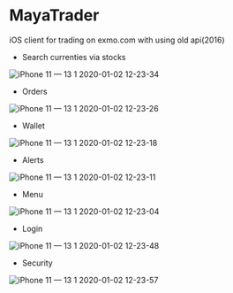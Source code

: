 # MayaTrader
iOS client for trading on exmo.com with using old api(2016)

- Search currenties via stocks

![iPhone 11 — 13 1 2020-01-02 12-23-34](https://user-images.githubusercontent.com/12583893/71662649-e6c1f980-2d5a-11ea-8452-5085f56b331b.png)

- Orders

![iPhone 11 — 13 1 2020-01-02 12-23-26](https://user-images.githubusercontent.com/12583893/71662650-e6c1f980-2d5a-11ea-9328-50738b9b35a3.png)

- Wallet

![iPhone 11 — 13 1 2020-01-02 12-23-18](https://user-images.githubusercontent.com/12583893/71662651-e6c1f980-2d5a-11ea-96ee-fd2afccd3ef4.png)

- Alerts 

![iPhone 11 — 13 1 2020-01-02 12-23-11](https://user-images.githubusercontent.com/12583893/71662653-e75a9000-2d5a-11ea-895f-3b2a3e0c37f9.png)

- Menu

![iPhone 11 — 13 1 2020-01-02 12-23-04](https://user-images.githubusercontent.com/12583893/71662654-e75a9000-2d5a-11ea-9180-7082d4c36d16.png)

- Login

![iPhone 11 — 13 1 2020-01-02 12-23-48](https://user-images.githubusercontent.com/12583893/71662885-b9298000-2d5b-11ea-9cdf-1c7dce95627c.png)

- Security

![iPhone 11 — 13 1 2020-01-02 12-23-57](https://user-images.githubusercontent.com/12583893/71662647-e6296300-2d5a-11ea-8474-9304a629961c.png)
